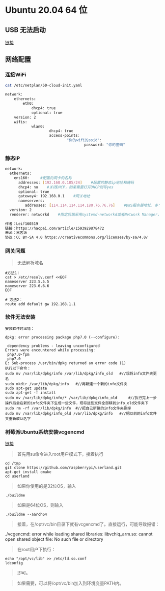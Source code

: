 # Ubuntu 20.04 64 位

## USB 无法启动
[链接](https://www.raspberrypi.org/forums/viewtopic.php?t=278791)

## 网络配置
### 连接WiFi
```bash
cat /etc/netplan/50-cloud-init.yaml
 
network:
    ethernets:
        eth0:
            dhcp4: true
            optional: true
    version: 2
    wifis:
            wlan0:
                    dhcp4: true
                    access-points:
                            "你的wifi的ssid":
                                    password: "你的密码"
```
### 静态IP
```bash
network:
  ethernets:
    ens160:     #配置的网卡的名称
      addresses: [192.168.0.105/24]    #配置的静态ip地址和掩码
      dhcp4: no    #关闭DHCP，如果需要打开DHCP则写yes
      optional: true
      gateway4: 192.168.0.1    #网关地址
      nameservers:
         addresses: [114.114.114.114,180.76.76.76]    #DNS服务器地址，多个DNS服务器地址需要用英文逗号分隔开
  version: 2
  renderer: networkd    #指定后端采用systemd-networkd或者Network Manager，可不填写则默认使用systemd-workd
  
作者：Leif160519
链接：https://hacpai.com/article/1593929878472
来源：黑客派
协议：CC BY-SA 4.0 https://creativecommons.org/licenses/by-sa/4.0/
```

### 网关问题

>无法解析域名

```
#方法1：
cat > /etc/resolv.conf <<EOF
nameserver 223.5.5.5
nameserver 223.6.6.6
EOF

# 方法2：
route add default gw 192.168.1.1
```
### 软件无法安装

```
安装软件时出错：

dpkg: error processing package php7.0 (--configure):

 dependency problems - leaving unconfigured
Errors were encountered while processing:
 php7.0-fpm
 php7.0
E: Sub-process /usr/bin/dpkg returned an error code (1)
执行以下命令：
sudo mv /var/lib/dpkg/info /var/lib/dpkg/info_old   #//现将info文件夹更名
sudo mkdir /var/lib/dpkg/info   #//再新建一个新的info文件夹
sudo apt-get update
sudo apt-get -f install
sudo mv /var/lib/dpkg/info/* /var/lib/dpkg/info_old     #//执行完上一步操作后会在新的info文件夹下生成一些文件，现将这些文件全部移到info_old文件夹下
sudo rm -rf /var/lib/dpkg/info  #//把自己新建的info文件夹删掉
sudo mv /var/lib/dpkg/info_old /var/lib/dpkg/info   #//把以前的info文件夹重新改回名字
```
### 树莓派Ubuntu系统安装vcgencmd

[链接](https://www.mmuaa.com/post/3fa8ee5cf9ec9134.html)

> 首先用su命令进入root用户模式下，接着执行
```
cd /tmp
git clone https://github.com/raspberrypi/userland.git 
apt-get install cmake
cd userland
```
> 如果你使用的是32位OS，输入
```
./buildme
```
> 如果是64位OS，则输入
```
./buildme --aarch64
```
> 接着，在/opt/vc/bin目录下就有vcgencmd了。直接运行，可能导致报错：

./vcgencmd: error while loading shared libraries: libvchiq_arm.so: cannot open shared object file: No such file or directory

> 在root用户下执行：
```
echo "/opt/vc/lib" >> /etc/ld.so.conf
ldconfig
```
> 即可。

> 如果需要，可以将/opt/vc/bin加入到环境变量PATH内。

